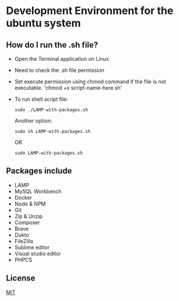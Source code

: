 # Development Environment for the ubuntu system

## How do I run the .sh file?
- Open the Terminal application on Linux
- Need to check the .sh file permission
- Set execute permission using chmod command if the file is not executable.
  'chmod +x script-name-here.sh'
- To run shell script file:

  ```sudo ./LAMP-with-packages.sh```

  Another option:

  ```sudo sh LAMP-with-packages.sh```

  OR

  ```sudo LAMP-with-packages.sh```

## Packages include
- LAMP
- MySQL Workbench
- Docker
- Node & NPM
- Git
- Zip & Unzip
- Composer
- Brave
- Dukto
- FileZilla
- Sublime editor
- Visual studio editor
- PHPCS

## License
[MIT](https://github.com/krishaweb/dev-environment-bash/blob/main/LICENSE)